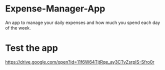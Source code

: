 # Expense-Manager-App
An app to manage your daily expenses and how much you spend each day of the week.
# Test the app
https://drive.google.com/open?id=11f6W64TjtRqe_ay3CTvZsrpIS-Sfro0r
